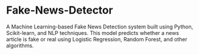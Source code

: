 # Fake-News-Detector
A Machine Learning-based Fake News Detection system built using Python, Scikit-learn, and NLP techniques. This model predicts whether a news article is fake or real using Logistic Regression, Random Forest, and other algorithms.
